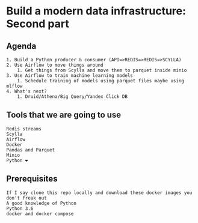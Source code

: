 # Build a modern data infrastructure: Second part

## Agenda

    1. Build a Python producer & consumer (API=>REDIS=>REDIS=>SCYLLA)
    2. Use Airflow to move things around
        1. Get things from Scylla and move them to parquet inside minio
    3. Use Airflow to train machine learning models
        1. Schedule training of models using parquet files maybe using mlflow
    4. What's next?
        1. Druid/Athena/Big Query/Yandex Click DB

## Tools that we are going to use

    Redis streams
    Scylla
    Airflow
    Docker
    Pandas and Parquet
    Minio
    Python ❤️

## Prerequisites

    If I say clone this repo locally and download these docker images you don't freak out
    A good knowledge of Python
    Python 3.6
    docker and docker compose